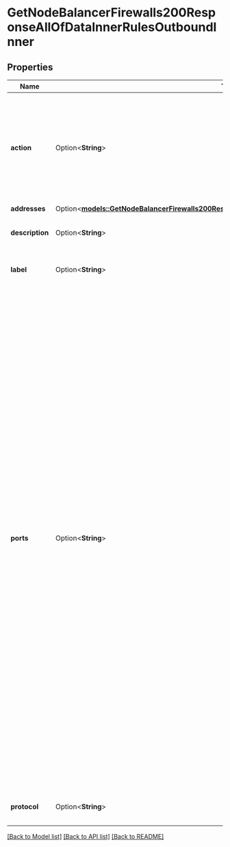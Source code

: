 # GetNodeBalancerFirewalls200ResponseAllOfDataInnerRulesOutboundInner

## Properties

Name | Type | Description | Notes
------------ | ------------- | ------------- | -------------
**action** | Option<**String**> | Controls whether traffic is accepted or dropped by this rule. Overrides the Firewall's `inbound_policy` if this is an inbound rule, or the `outbound_policy` if this is an outbound rule. | [optional]
**addresses** | Option<[**models::GetNodeBalancerFirewalls200ResponseAllOfDataInnerRulesOutboundInnerAddresses**](get_node_balancer_firewalls_200_response_allOf_data_inner_rules_outbound_inner_addresses.md)> |  | [optional]
**description** | Option<**String**> | Used to describe this rule. For display purposes only. | [optional]
**label** | Option<**String**> | Used to identify this rule. For display purposes only. | [optional]
**ports** | Option<**String**> | A string representing the port or ports affected by this rule:  - The string may be a single port, a range of ports, or a comma-separated list of single ports and port ranges. A space is permitted following each comma. - A range of ports is inclusive of the start and end values for the range. The end value of the range must be greater than the start value. - Ports must be within 1 and 65535, and may not contain any leading zeroes. For example, port `080` is not allowed. - The ports string can have up to 15 _pieces_, where a single port is treated as one piece, and a port range is treated as two pieces. For example, the string \"22-24, 80, 443\" has four pieces. - If no ports are configured, all ports are affected. - Only allowed for the TCP and UDP protocols. Ports are not allowed for the ICMP and IPENCAP protocols. | [optional]
**protocol** | Option<**String**> | The type of network traffic affected by this rule. | [optional]

[[Back to Model list]](../README.md#documentation-for-models) [[Back to API list]](../README.md#documentation-for-api-endpoints) [[Back to README]](../README.md)


